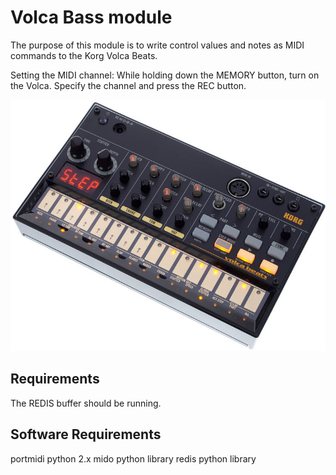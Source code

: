 Volca Bass module
=================

The purpose of this module is to write control values and notes as MIDI commands to the Korg Volca Beats.

Setting the MIDI channel: While holding down the MEMORY button, turn on the Volca. Specify the channel and press the REC button.

![VolcaBeats](./volcabeats.jpg)

## Requirements

The REDIS buffer should be running.

## Software Requirements

portmidi
python 2.x
mido python library
redis python library
